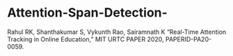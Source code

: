 # Attention-Span-Detection-
Rahul RK, Shanthakumar S, Vykunth Rao, Sairamnath K “Real-Time Attention Tracking in Online Education,” MIT URTC PAPER 2020, PAPERID-PA20-0059.
